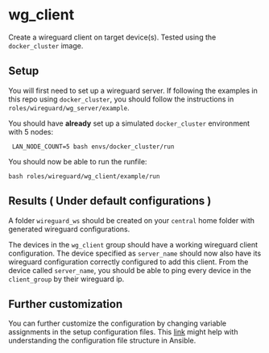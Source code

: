 # wg_client
Create a wireguard client on target device(s). Tested using the `docker_cluster` image.

## Setup
You will first need to set up a wireguard server. If following the examples in this repo using `docker_cluster`, you should follow the instructions in `roles/wireguard/wg_server/example`.

You should have **already** set up a simulated `docker_cluster` environment with 5 nodes:
```
 LAN_NODE_COUNT=5 bash envs/docker_cluster/run
```

You should now be able to run the runfile:
```
bash roles/wireguard/wg_client/example/run
```

## Results ( Under default configurations )
A folder `wireguard_ws` should be created on your `central` home folder with generated wireguard configurations.

The devices in the `wg_client` group should have a working wireguard client configuration. The device specified as `server_name` should now also have its wireguard configuration correctly configured to add this client. From the device called `server_name`, you should be able to ping every device in the `client_group` by their wireguard ip.


## Further customization
You can further customize the configuration by changing variable assignments in the setup configuration files. This [link](https://docs.ansible.com/ansible/latest/user_guide/intro_inventory.html#group-variables) might help with understanding the configuration file structure in Ansible.


